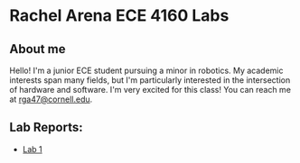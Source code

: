 # Rachel Arena ECE 4160 Labs

## About me
Hello! I'm a junior ECE student pursuing a minor in robotics. My academic interests span many fields, but I'm particularly interested in the intersection of hardware and software. I'm very excited for this class! You can reach me at [rga47@cornell.edu](mailto:rga47@cornell.edu).  

## Lab Reports: 

- [Lab 1](lab1.md)